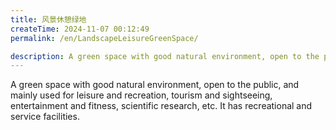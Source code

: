 ```yaml
---
title: 风景休憩绿地
createTime: 2024-11-07 00:12:49
permalink: /en/LandscapeLeisureGreenSpace/

description: A green space with good natural environment, open to the public, and mainly used for leisure and recreation, tourism and sightseeing, entertainment and fitness, scientific research, etc. It has recreational and service facilities.
---
```


A green space with good natural environment, open to the public, and mainly used for leisure and recreation, tourism and sightseeing, entertainment and fitness, scientific research, etc. It has recreational and service facilities.